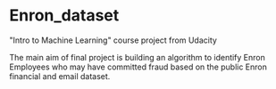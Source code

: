 # Enron_dataset
"Intro to Machine Learning" course project from Udacity


The main aim of final project is building an algorithm to identify Enron Employees who may have committed fraud based on the public Enron financial and email dataset.

